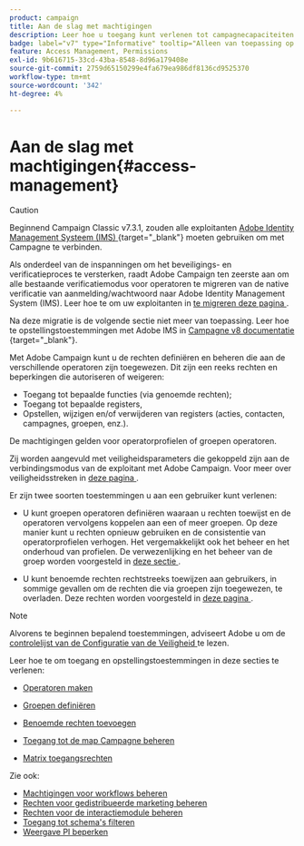 ```yaml
---
product: campaign
title: Aan de slag met machtigingen
description: Leer hoe u toegang kunt verlenen tot campagnecapaciteiten
badge: label="v7" type="Informative" tooltip="Alleen van toepassing op Campaign Classic v7"
feature: Access Management, Permissions
exl-id: 9b616715-33cd-43ba-8548-8d96a179408e
source-git-commit: 2759d65150299e4fa679ea986df8136cd9525370
workflow-type: tm+mt
source-wordcount: '342'
ht-degree: 4%

---
```


# Aan de slag met machtigingen{#access-management}


>[!CAUTION]
>
>Beginnend Campaign Classic v7.3.1, zouden alle exploitanten [ Adobe Identity Management Systeem (IMS) ](https://helpx.adobe.com/enterprise/using/identity.html) {target="_blank"} moeten gebruiken om met Campagne te verbinden.
>
>Als onderdeel van de inspanningen om het beveiligings- en verificatieproces te versterken, raadt Adobe Campaign ten zeerste aan om alle bestaande verificatiemodus voor operatoren te migreren van de native verificatie van aanmelding/wachtwoord naar Adobe Identity Management System (IMS). Leer hoe te om uw exploitanten in [ te migreren deze pagina ](../../technotes/using/migrate-users-to-ims.md).
> 
>Na deze migratie is de volgende sectie niet meer van toepassing.  Leer hoe te opstellingstoestemmingen met Adobe IMS in [ Campagne v8 documentatie ](https://experienceleague.adobe.com/docs/campaign/campaign-v8/admin/permissions/gs-permissions.html) {target="_blank"}.


Met Adobe Campaign kunt u de rechten definiëren en beheren die aan de verschillende operatoren zijn toegewezen. Dit zijn een reeks rechten en beperkingen die autoriseren of weigeren:

* Toegang tot bepaalde functies (via genoemde rechten);
* Toegang tot bepaalde registers,
* Opstellen, wijzigen en/of verwijderen van registers (acties, contacten, campagnes, groepen, enz.).

De machtigingen gelden voor operatorprofielen of groepen operatoren.

Zij worden aangevuld met veiligheidsparameters die gekoppeld zijn aan de verbindingsmodus van de exploitant met Adobe Campaign. Voor meer over veiligheidsstreken in [ deze pagina ](../../installation/using/security-zones.md).

Er zijn twee soorten toestemmingen u aan een gebruiker kunt verlenen:

* U kunt groepen operatoren definiëren waaraan u rechten toewijst en de operatoren vervolgens koppelen aan een of meer groepen. Op deze manier kunt u rechten opnieuw gebruiken en de consistentie van operatorprofielen verhogen. Het vergemakkelijkt ook het beheer en het onderhoud van profielen. De verwezenlijking en het beheer van de groep worden voorgesteld in [ deze sectie ](access-management-groups.md).

* U kunt benoemde rechten rechtstreeks toewijzen aan gebruikers, in sommige gevallen om de rechten die via groepen zijn toegewezen, te overladen. Deze rechten worden voorgesteld in [ deze pagina ](access-management-named-rights.md).

>[!NOTE]
>
>Alvorens te beginnen bepalend toestemmingen, adviseert Adobe u om de [ controlelijst van de Configuratie van de Veiligheid ](https://helpx.adobe.com/nl/campaign/kb/acc-security.html) te lezen.

Leer hoe te om toegang en opstellingstoestemmingen in deze secties te verlenen:

* [Operatoren maken](access-management-operators.md)

* [Groepen definiëren](access-management-groups.md)

* [Benoemde rechten toevoegen](access-management-named-rights.md)

* [Toegang tot de map Campagne beheren](access-management-folders.md)

* [Matrix toegangsrechten](access-management-named-rights.md#access-rights-matrix)


Zie ook:

* [Machtigingen voor workflows beheren](../../workflow/using/managing-rights.md)
* [Rechten voor gedistribueerde marketing beheren](../../distributed/using/about-distributed-marketing.md#operators-and-entities)
* [Rechten voor de interactiemodule beheren](../../interaction/using/operator-profiles.md)
* [Toegang tot schema&#39;s filteren](../../configuration/using/filtering-schemas.md)
* [Weergave PI beperken](../../configuration/using/restricting-pii-view.md)
